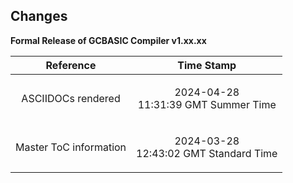 <div class="section">

<div class="titlepage">

<div>

<div>

<span id="changes"></span>Changes
----------------------------------

</div>

</div>

</div>

<span class="strong">**Formal Release of GCBASIC Compiler
v1.xx.xx**</span>

  

<div class="informaltable">

<table data-border="1" width="60%">
<thead>
<tr class="header">
<th style="text-align: center;"><span class="strong"><strong>Reference</strong></span></th>
<th style="text-align: center;"><span class="strong"><strong>Time Stamp</strong></span></th>
</tr>
</thead>
<tbody>
<tr class="odd">
<td style="text-align: center;"><p>ASCIIDOCs rendered</p></td>
<td style="text-align: center;"><p>2024-04-28<br />
11:31:39 GMT Summer Time</p></td>
</tr>
<tr class="even">
<td style="text-align: center;"><p>Master ToC information</p></td>
<td style="text-align: center;"><p>2024-03-28<br />
12:43:02 GMT Standard Time</p></td>
</tr>
</tbody>
</table>

</div>

  

</div>

